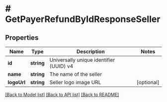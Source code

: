 # # GetPayerRefundByIdResponseSeller

## Properties

Name | Type | Description | Notes
------------ | ------------- | ------------- | -------------
**id** | **string** | Universally unique identifier (UUID) v4 |
**name** | **string** | The name of the seller |
**logoUrl** | **string** | Seller logo image URL | [optional]

[[Back to Model list]](../../README.md#models) [[Back to API list]](../../README.md#endpoints) [[Back to README]](../../README.md)
